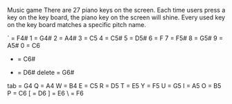Music game
There are 27 piano keys on the screen.
Each time users press a key on the key board, the piano key on the screen will shine.
Every used key on the key board matches a specific pitch name.

` = F4#
1 = G4#
2 = A4#
3 = C5
4 = C5#
5 = D5#
6 = F
7 = F5#
8 = G5#
9 = A5#
0 = C6
- = C6#
+ = D6#
delete = G6#

tab = G4
Q = A4
W = B4
E = C5
R = D5
T = E5
Y = F5
U = G5
I = A5
O = B5
P = C6
[ = D6
] = E6
\ = F6
